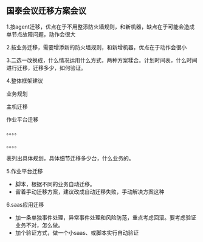 ##  国泰会议迁移方案会议

1.按agent迁移，优点在于不用整添防火墙规则，和新机器，缺点在于可能会造成单节点故障问题，动作会很大

2.按业务迁移，需要增添新的防火墙规则，和新增机器，优点在于动作会很小

3.二选一改换成，什么情况运用什么方式，两种方案糅合。计划时间表，什么时间进行迁移，迁移多少，如何验证。



4.整体框架建议

业务规划

主机迁移

作业平台迁移

。。。。

。。。。

表列出具体规划，具体细节迁移多少台，什么业务的。

5.作业平台迁移

- 脚本，根据不同的业务自动迁移。
- 留着手动迁移方案，建议改成自动迁移失败，手动解决方案这种

6.saas应用迁移

- 加一条单独事件处理，异常事件处理和风险防范，重点考虑回滚。要考虑验证业务不对，怎么做。
- 加个验证方式，做一个小saas、或脚本实行自动验证

